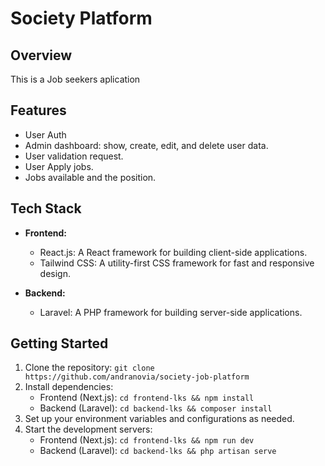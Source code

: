 # Society Platform

## Overview
This is a Job seekers aplication


## Features
- User Auth
- Admin dashboard: show, create, edit, and delete user data.
- User validation request.
- User Apply jobs.
- Jobs available and the position.


## Tech Stack
- **Frontend:**
  - React.js: A React framework for building client-side applications.
  - Tailwind CSS: A utility-first CSS framework for fast and responsive design.

- **Backend:**
  - Laravel: A PHP framework for building server-side applications.


## Getting Started
1. Clone the repository: `git clone https://github.com/andranovia/society-job-platform`
2. Install dependencies:
   - Frontend (Next.js): `cd frontend-lks && npm install`
   - Backend (Laravel): `cd backend-lks && composer install`
3. Set up your environment variables and configurations as needed.
4. Start the development servers:
   - Frontend (Next.js): `cd frontend-lks && npm run dev`
   - Backend (Laravel): `cd backend-lks && php artisan serve`


